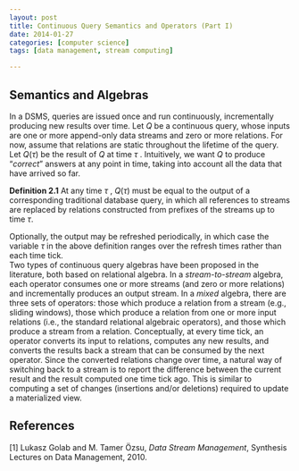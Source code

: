 ```yaml
---
layout: post
title: Continuous Query Semantics and Operators (Part I)
date: 2014-01-27
categories: [computer science]
tags: [data management, stream computing]

---
```



Semantics and Algebras
---In a DSMS, queries are issued once and run continuously, incrementally producing new results over time. Let *Q* be a continuous query, whose inputs are one or more append-only data streams and zero or more relations. For now, assume that relations are static throughout the lifetime of the query. Let *Q*(*τ*) be the result of *Q* at time *τ* . Intuitively, we want *Q* to produce “*correct*” answers at any point in time, taking into account all the data that have arrived so far.
**Definition 2.1** At any time *τ* , *Q*(*τ*) must be equal to the output of a corresponding traditional database query, in which all references to streams are replaced by relations constructed from prefixes of the streams up to time *τ*.
Optionally, the output may be refreshed periodically, in which case the variable *τ* in the above definition ranges over the refresh times rather than each time tick.  
Two types of continuous query algebras have been proposed in the literature, both based on relational algebra. In a *stream-to-stream* algebra, each operator consumes one or more streams (and zero or more relations) and incrementally produces an output stream. In a *mixed* algebra, there are three sets of operators: those which produce a relation from a stream (e.g., sliding windows), those which produce a relation from one or more input relations (i.e., the standard relational algebraic operators), and those which produce a stream from a relation. Conceptually, at every time tick, an operator converts its input to relations, computes any new results, and converts the results back a stream that can be consumed by the next operator. Since the converted relations change over time, a natural way of switching back to a stream is to report the difference between the current result and the result computed one time tick ago. This is similar to computing a set of changes (insertions and/or deletions) required to update a materialized view.


References
---
[1] Lukasz Golab and M. Tamer Özsu, *Data Stream Management*, Synthesis Lectures on Data Management, 2010.